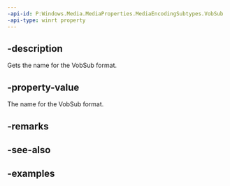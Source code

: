 ```yaml
---
-api-id: P:Windows.Media.MediaProperties.MediaEncodingSubtypes.VobSub
-api-type: winrt property
---
```


## -description

Gets the name for the VobSub format.

## -property-value

The name for the VobSub format.

## -remarks

## -see-also

## -examples

